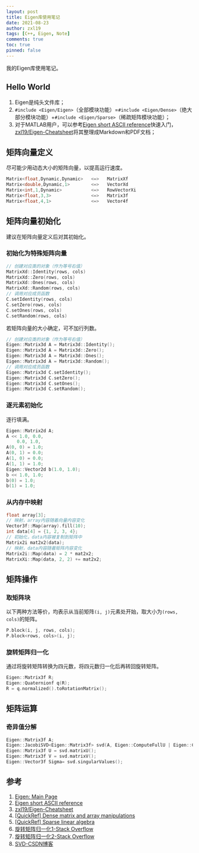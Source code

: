 ```yaml
---
layout: post
title: Eigen库使用笔记
date: 2021-08-23
author: zxl19
tags: [C++, Eigen, Note]
comments: true
toc: true
pinned: false
---
```


我的Eigen库使用笔记。

<!-- more -->

## Hello World

1. Eigen是纯头文件库；
2. `#include <Eigen/Eigen>`（全部模块功能）=`#include <Eigen/Dense>`（绝大部分模块功能）+`#include <Eigen/Sparse>`（稀疏矩阵模块功能）；
3. 对于MATLAB用户，可以参考[Eigen short ASCII reference](https://eigen.tuxfamily.org/dox/AsciiQuickReference.txt)快速入门，[zxl19/Eigen-Cheatsheet](https://github.com/zxl19/Eigen-Cheatsheet)将其整理成Markdown和PDF文档；

## 矩阵向量定义

尽可能少用动态大小的矩阵向量，以提高运行速度。

```cpp
Matrix<float,Dynamic,Dynamic>   <=>   MatrixXf
Matrix<double,Dynamic,1>        <=>   VectorXd
Matrix<int,1,Dynamic>           <=>   RowVectorXi
Matrix<float,3,3>               <=>   Matrix3f
Matrix<float,4,1>               <=>   Vector4f
```

## 矩阵向量初始化

建议在矩阵向量定义后对其初始化。

### 初始化为特殊矩阵向量

```cpp
// 创建对应类的对象（作为等号右值）
MatrixXd::Identity(rows, cols)
MatrixXd::Zero(rows, cols)
MatrixXd::Ones(rows, cols)
MatrixXd::Random(rows, cols)
// 调用对应成员函数
C.setIdentity(rows, cols)
C.setZero(rows, cols)
C.setOnes(rows, cols)
C.setRandom(rows, cols)
```

若矩阵向量的大小确定，可不加行列数。

```cpp
// 创建对应类的对象（作为等号右值）
Eigen::Matrix3d A = Matrix3d::Identity();
Eigen::Matrix3d A = Matrix3d::Zero();
Eigen::Matrix3d A = Matrix3d::Ones();
Eigen::Matrix3d A = Matrix3d::Random();
// 调用对应成员函数
Eigen::Matrix3d C.setIdentity();
Eigen::Matrix3d C.setZero();
Eigen::Matrix3d C.setOnes();
Eigen::Matrix3d C.setRandom();
```

### 逐元素初始化

逐行填满。

```cpp
Eigen::Matrix2d A;
A << 1.0, 0.0,
    0.0, 1.0,
A(0, 0) = 1.0;
A(0, 1) = 0.0;
A(1, 0) = 0.0;
A(1, 1) = 1.0;
Eigen::Vector2d b(1.0, 1.0);
b << 1.0, 1.0;
b(0) = 1.0;
b(1) = 1.0;
```

### 从内存中映射

```cpp
float array[3];
// 映射，array内容随着向量内容变化
Vector3f::Map(array).fill(10);
int data[4] = {1, 2, 3, 4};
// 初始化，data内容被复制到矩阵中
Matrix2i mat2x2(data);
// 映射，data内容随着矩阵内容变化
Matrix2i::Map(data) = 2 * mat2x2;
MatrixXi::Map(data, 2, 2) += mat2x2;
```

## 矩阵操作

### 取矩阵块

以下两种方法等价，均表示从当前矩阵`(i, j)`元素处开始，取大小为`(rows, cols)`的矩阵。

```cpp
P.block(i, j, rows, cols);
P.block<rows, cols>(i, j);
```

### 旋转矩阵归一化

通过将旋转矩阵转换为四元数，将四元数归一化后再转回旋转矩阵。

```cpp
Eigen::Matrix3f R;
Eigen::Quaternionf q(R);
R = q.normalized().toRotationMatrix();
```

## 矩阵运算

### 奇异值分解

```cpp
Eigen::Matrix3f A;
Eigen::JacobiSVD<Eigen::Matrix3f> svd(A, Eigen::ComputeFullU | Eigen::ComputeFullV);
Eigen::Matrix3f U = svd.matrixU();
Eigen::Matrix3f V = svd.matrixV();
Eigen::Vector3f Sigma= svd.singularValues();
```

## 参考

1. [Eigen: Main Page](https://eigen.tuxfamily.org/dox/)
2. [Eigen short ASCII reference](https://eigen.tuxfamily.org/dox/AsciiQuickReference.txt)
3. [zxl19/Eigen-Cheatsheet](https://github.com/zxl19/Eigen-Cheatsheet)
4. [[QuickRef] Dense matrix and array manipulations](https://eigen.tuxfamily.org/dox/group__QuickRefPage.html)
5. [[QuickRef] Sparse linear algebra](https://eigen.tuxfamily.org/dox/group__SparseQuickRefPage.html)
6. [旋转矩阵归一化1-Stack Overflow](https://stackoverflow.com/questions/21761909/eigen-convert-matrix3d-rotation-to-quaternion)
7. [旋转矩阵归一化2-Stack Overflow](https://stackoverflow.com/questions/43896041/eigen-matrix-to-quaternion-and-back-have-different-result)
8. [SVD-CSDN博客](https://blog.csdn.net/jiang_he_hu_hai/article/details/78363642)
